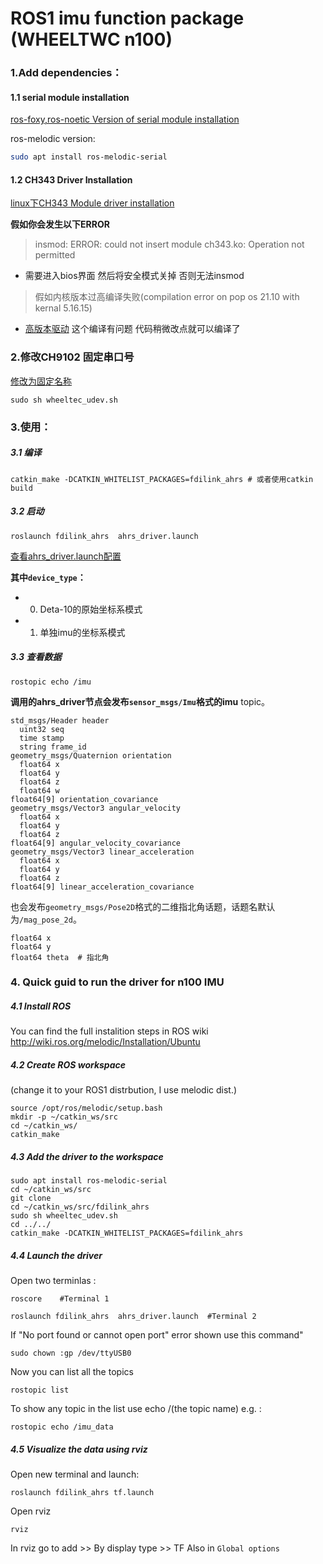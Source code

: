 # ROS1 imu function package (WHEELTWC n100)

### 1.Add dependencies：
#### 1.1 serial module installation
[ros-foxy,ros-noetic Version of serial module installation](https://icode.best/i/32316244547594)

ros-melodic version:
```bash
sudo apt install ros-melodic-serial
```
#### 1.2 CH343 Driver Installation

[linux下CH343 Module driver installation](https://github.com/WCHSoftGroup/ch343ser_linux)

**假如你会发生以下ERROR**

>insmod: ERROR: could not insert module ch343.ko: Operation not permitted

+ 需要进入bios界面 然后将安全模式关掉 否则无法insmod

>假如内核版本过高编译失败(compilation error on pop os 21.10 with kernal 5.16.15)

+ [高版本驱动](https://github.com/GreatestCapacity/ch343ser_linux) 这个编译有问题 代码稍微改点就可以编译了
### 2.修改CH9102 固定串口号

[修改为固定名称](./wheeltec_udev.sh)

```shell
sudo sh wheeltec_udev.sh
```

### 3.使用：    
##### 3.1 编译
```shell
catkin_make -DCATKIN_WHITELIST_PACKAGES=fdilink_ahrs # 或者使用catkin build
```
##### 3.2 启动
```shell
roslaunch fdilink_ahrs  ahrs_driver.launch
```
[查看ahrs_driver.launch配置](./launch/ahrs_driver.launch)

**其中`device_type`：**

+ 0. Deta-10的原始坐标系模式
+ 1. 单独imu的坐标系模式


##### 3.3 查看数据
```shell
rostopic echo /imu
```


**调用的ahrs_driver节点会发布`sensor_msgs/Imu`格式的imu** topic。
```
std_msgs/Header header
  uint32 seq
  time stamp
  string frame_id
geometry_msgs/Quaternion orientation
  float64 x
  float64 y
  float64 z
  float64 w
float64[9] orientation_covariance
geometry_msgs/Vector3 angular_velocity
  float64 x
  float64 y
  float64 z
float64[9] angular_velocity_covariance
geometry_msgs/Vector3 linear_acceleration
  float64 x
  float64 y
  float64 z
float64[9] linear_acceleration_covariance
```
也会发布`geometry_msgs/Pose2D`格式的二维指北角话题，话题名默认为`/mag_pose_2d`。
```
float64 x
float64 y
float64 theta  # 指北角
```
### 4. Quick guid to run the driver for n100 IMU
##### 4.1 Install ROS
You can find the full instalition steps in ROS wiki http://wiki.ros.org/melodic/Installation/Ubuntu
##### 4.2 Create ROS workspace 
(change it to your ROS1 distrbution, I use melodic dist.)
```
source /opt/ros/melodic/setup.bash
mkdir -p ~/catkin_ws/src
cd ~/catkin_ws/
catkin_make
```
##### 4.3 Add the driver to the workspace
```
sudo apt install ros-melodic-serial
cd ~/catkin_ws/src
git clone 
cd ~/catkin_ws/src/fdilink_ahrs
sudo sh wheeltec_udev.sh
cd ../../
catkin_make -DCATKIN_WHITELIST_PACKAGES=fdilink_ahrs
```
##### 4.4 Launch the driver
Open two terminlas :
```
roscore    #Terminal 1
```
```
roslaunch fdilink_ahrs  ahrs_driver.launch  #Terminal 2
```
If "No port found or cannot open port" error shown use this command"
```
sudo chown :gp /dev/ttyUSB0
```
Now you can list all the topics
```
rostopic list
```
To show any topic in the list use echo /(the topic name) e.g. :
```
rostopic echo /imu_data
```
##### 4.5 Visualize the data using rviz
Open new terminal and launch:
```
roslaunch fdilink_ahrs tf.launch
```
Open rviz
```
rviz
```
In rviz go to add >> By display type >> TF
Also in `Global options`








